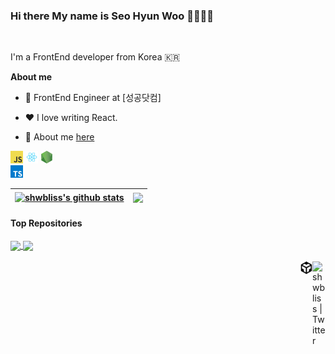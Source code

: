 

<!--
**shwbliss/shwbliss** is a ✨ _special_ ✨ repository because its `README.md` (this file) appears on your GitHub profile.

Here are some ideas to get you started:

- 🔭 I’m currently working on ...
- 🌱 I’m currently learning ...
- 👯 I’m looking to collaborate on ...
- 🤔 I’m looking for help with ...
- 💬 Ask me about ...
- 📫 How to reach me: ...
- 😄 Pronouns: ...
- ⚡ Fun fact: ...
-->

### Hi there My name is Seo Hyun Woo 👋🏻👋🏻

<br />

I'm a FrontEnd developer from Korea 🇰🇷

**About me**

- 💼 FrontEnd Engineer at [성공닷컴]

- ❤️ I love writing React.

- 💬 About me [here](https://shwbliss.github.io/)

<code><img height="20" alt="javascript" src="https://raw.githubusercontent.com/github/explore/80688e429a7d4ef2fca1e82350fe8e3517d3494d/topics/javascript/javascript.png"></code>
<code><img height="20" alt="react" src="https://raw.githubusercontent.com/github/explore/80688e429a7d4ef2fca1e82350fe8e3517d3494d/topics/react/react.png"></code>
<code><img height="20" alt="nodejs" src="https://raw.githubusercontent.com/github/explore/80688e429a7d4ef2fca1e82350fe8e3517d3494d/topics/nodejs/nodejs.png"></code>    
<code><img height="20" alt="typescript" src="https://raw.githubusercontent.com/github/explore/80688e429a7d4ef2fca1e82350fe8e3517d3494d/topics/typescript/typescript.png"></code>

| <a href="https://github.com/shwbliss/github-readme-stats"><img align="center" src="https://github-readme-stats.vercel.app/api?username=shwbliss&show_icons=true&include_all_commits=true&theme=transparent&hide_border=true" alt="shwbliss's github stats" /></a> | <a href="https://github.com/shwbliss/github-readme-stats"><img align="center" src="https://github-readme-stats.vercel.app/api/top-langs/?username=shwbliss&layout=compact&theme=buefy&hide_border=true" /></a> |
| ------------- | ------------- |

#### Top Repositories


<a href="https://github.com/shwbliss/subwayProject">
  <img align="center" src="https://github-readme-stats.vercel.app/api/pin/?username=shwbliss&repo=github-readme-stats&theme=buefy" />
</a>
<a href="https://github.com/anuraghazra/anuraghazra.github.io">
  <img align="center" src="https://github-readme-stats.vercel.app/api/pin/?username=anuraghazra&repo=anuraghazra.github.io&theme=buefy" />
</a>

<br />
<br />

<a href="https://twitter.com/anuraghazru">
  <img align="right" alt="shwbliss | Twitter" width="21px" src="https://raw.githubusercontent.com/anuraghazra/anuraghazra/master/assets/twitter.svg" />
</a>
<a href="https://codesandbox.io/u/anuraghazra">
  <img align="right" alt="Anurag Hazra | CodeSandbox" width="20px" src="https://raw.githubusercontent.com/anuraghazra/anuraghazra/master/assets/codesandbox.svg" />
</a>
